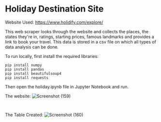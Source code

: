 # Holiday Destination Site

Website Used: https://www.holidify.com/explore/
 
This web scraper looks through the website and collects the places, the states they're in, ratings, starting prices, famous landmarks and provides a link to book your travel.
This data is stored in a csv file on which all types of data analysis can be done.

To run locally, first install the required libraries:
  > 
    pip install numpy
    pip install pandas
    pip install beautifulsoup4 
    pip install requests

Then open the holiday.ipynb file in Jupyter Notebook and run.
 
The website:
![Screenshot (159)](https://user-images.githubusercontent.com/59652560/126158650-0852edc3-418f-4dca-b1f1-ee71fc33b4ad.png)
 
<br /> 
 
The Table Created:
![Screenshot (160)](https://user-images.githubusercontent.com/59652560/126158681-4cb331a5-42fd-4fc8-a45a-3d8545346a8c.png)
